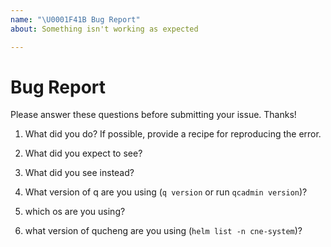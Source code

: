 ```yaml
---
name: "\U0001F41B Bug Report"
about: Something isn't working as expected

---
```


# Bug Report

Please answer these questions before submitting your issue. Thanks!

1. What did you do?
If possible, provide a recipe for reproducing the error.

2. What did you expect to see?

3. What did you see instead?

4. What version of q are you using (`q version` or run `qcadmin version`)?

5. which os are you using?

6. what version of qucheng are you using (`helm list -n cne-system`)?
